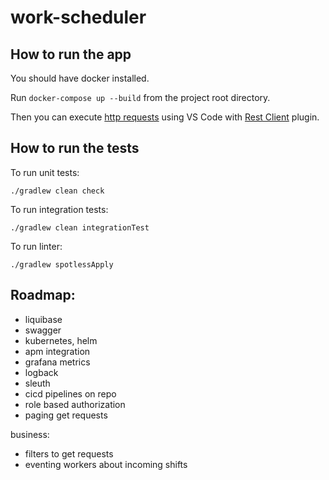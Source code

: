 # work-scheduler

## How to run the app

You should have docker installed.

Run `docker-compose up --build` from the project root directory.

Then you can execute [http requests](./http) using VS Code with [Rest Client](https://marketplace.visualstudio.com/items?itemName=humao.rest-client) plugin.

## How to run the tests

To run unit tests:

`./gradlew clean check`

To run integration tests:

`./gradlew clean integrationTest`

To run linter:

`./gradlew spotlessApply`

## Roadmap:
- liquibase
- swagger
- kubernetes, helm
- apm integration
- grafana metrics
- logback
- sleuth
- cicd pipelines on repo
- role based authorization
- paging get requests

business:
- filters to get requests
- eventing workers about incoming shifts

